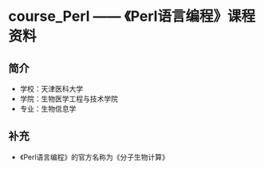 # course_Perl —— 《Perl语言编程》课程资料

## 简介
* 学校：天津医科大学
* 学院：生物医学工程与技术学院
* 专业：生物信息学

## 补充
* 《Perl语言编程》的官方名称为《分子生物计算》
